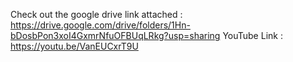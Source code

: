 Check out the google drive link attached : 
https://drive.google.com/drive/folders/1Hn-bDosbPon3xoI4GxmrNfuOFBUqLRkg?usp=sharing
YouTube Link : https://youtu.be/VanEUCxrT9U

